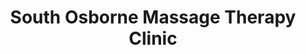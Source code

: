 ---
title: "South Osborne Massage Therapy Clinic"
url: /winnipeg/south-osborne-massage-therapy-clinic/
shop: Massage
---